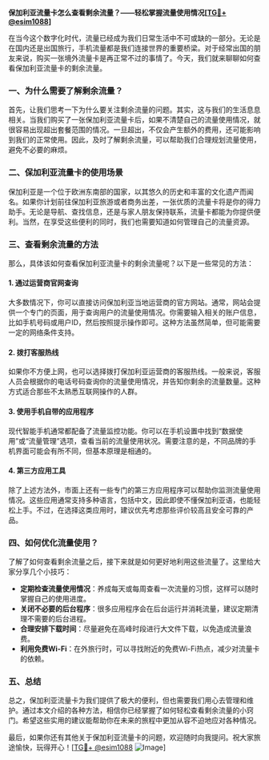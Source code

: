 **保加利亚流量卡怎么查看剩余流量？——轻松掌握流量使用情况[[TG💪+ @esim1088](https://t.me/s/esim1088)]**

在当今这个数字化时代，流量已经成为我们日常生活中不可或缺的一部分。无论是在国内还是出国旅行，手机流量都是我们连接世界的重要桥梁。对于经常出国的朋友来说，购买一张境外流量卡是再正常不过的事情了。今天，我们就来聊聊如何查看保加利亚流量卡的剩余流量。

### 一、为什么需要了解剩余流量？

首先，让我们思考一下为什么要关注剩余流量的问题。其实，这与我们的生活息息相关。当我们购买了一张保加利亚流量卡后，如果不清楚自己的流量使用情况，就很容易出现超出套餐范围的情况。一旦超出，不仅会产生额外的费用，还可能影响到我们的正常使用。因此，及时了解剩余流量，可以帮助我们合理规划流量使用，避免不必要的麻烦。

### 二、保加利亚流量卡的使用场景

保加利亚是一个位于欧洲东南部的国家，以其悠久的历史和丰富的文化遗产而闻名。如果你计划前往保加利亚旅游或者商务出差，一张优质的流量卡将是你的得力助手。无论是导航、查找信息，还是与家人朋友保持联系，流量卡都能为你提供便利。当然，在享受这些便利的同时，我们也需要知道如何管理自己的流量资源。

### 三、查看剩余流量的方法

那么，具体该如何查看保加利亚流量卡的剩余流量呢？以下是一些常见的方法：

#### 1. **通过运营商官网查询**
   大多数情况下，你可以直接访问保加利亚当地运营商的官方网站。通常，网站会提供一个专门的页面，用于查询用户的流量使用情况。你需要输入相关的账户信息，比如手机号码或用户ID，然后按照提示操作即可。这种方法虽然简单，但可能需要一定的网络条件支持。

#### 2. **拨打客服热线**
   如果你不方便上网，也可以选择拨打保加利亚运营商的客服热线。一般来说，客服人员会根据你的电话号码查询你的流量使用情况，并告知你剩余的流量数量。这种方式适合那些不太熟悉互联网操作的人群。

#### 3. **使用手机自带的应用程序**
   现代智能手机通常都配备了流量监控功能。你可以在手机设置中找到“数据使用”或“流量管理”选项，查看当前的流量使用状况。需要注意的是，不同品牌的手机界面可能会有所不同，但基本原理是相通的。

#### 4. **第三方应用工具**
   除了上述方法外，市面上还有一些专门的第三方应用程序可以帮助你监测流量使用情况。这些应用通常支持多种语言，包括中文，因此即使不懂保加利亚语，也能轻松上手。不过，在选择这类应用时，建议优先考虑那些评价较高且安全可靠的产品。

### 四、如何优化流量使用？

了解了如何查看剩余流量之后，接下来就是如何更好地利用这些流量了。这里给大家分享几个小技巧：

- **定期检查流量使用情况**：养成每天或每周查看一次流量的习惯，这样可以随时掌握自己的使用进度。
- **关闭不必要的后台程序**：很多应用程序会在后台运行并消耗流量，建议定期清理不需要的后台进程。
- **合理安排下载时间**：尽量避免在高峰时段进行大文件下载，以免造成流量浪费。
- **利用免费Wi-Fi**：在外旅行时，可以寻找附近的免费Wi-Fi热点，减少对流量卡的依赖。

### 五、总结

总之，保加利亚流量卡为我们提供了极大的便利，但也需要我们用心去管理和维护。通过本文介绍的各种方法，相信你已经掌握了如何轻松查看剩余流量的小窍门。希望这些实用的建议能帮助你在未来的旅程中更加从容不迫地应对各种情况。

最后，如果你还有其他关于保加利亚流量卡的问题，欢迎随时向我提问。祝大家旅途愉快，玩得开心！[[TG💪+ @esim1088](https://t.me/s/esim1088) ![Image](https://i.postimg.cc/4NQfJmqS/Snipaste-2025-05-13-00-14-12.png)]